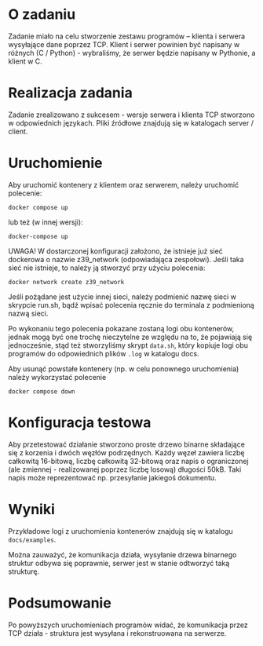 # O zadaniu
Zadanie miało na celu stworzenie zestawu programów – klienta i serwera wysyłające dane poprzez TCP. Klient i serwer powinien być napisany w różnych (C / Python) - wybraliśmy, że serwer będzie napisany w Pythonie, a klient w C. 

# Realizacja zadania
Zadanie zrealizowano z sukcesem - wersje serwera i klienta TCP stworzono w odpowiednich językach. Pliki źródłowe znajdują się w katalogach server / client. 

# Uruchomienie
Aby uruchomić kontenery z klientem oraz serwerem, należy uruchomić polecenie:
```
docker compose up
```
lub też (w innej wersji):
```
docker-compose up
```


UWAGA! W dostarczonej konfiguracji założono, że istnieje już sieć dockerowa o nazwie z39_network (odpowiadająca zespołowi). Jeśli taka sieć nie istnieje, to należy ją stworzyć przy użyciu polecenia:

```
docker network create z39_network
```
Jeśli pożądane jest użycie innej sieci, należy podmienić nazwę sieci w skrypcie run.sh, bądź wpisać polecenia ręcznie do terminala z podmienioną nazwą sieci.


Po wykonaniu tego polecenia pokazane zostaną logi obu kontenerów, jednak mogą być one trochę nieczytelne ze względu na to, że pojawiają się jednocześnie, stąd też stworzyliśmy skrypt `data.sh`, który kopiuje logi obu programów do odpowiednich plików `.log` w katalogu docs.


Aby usunąć powstałe kontenery (np. w celu ponownego uruchomienia) należy wykorzystać polecenie
```
docker compose down
```

# Konfiguracja testowa
Aby przetestować działanie stworzono proste drzewo binarne składające się z korzenia i dwóch węzłów podrzędnych. Każdy węzeł zawiera liczbę całkowitą 16-bitową, liczbę całkowitą 32-bitową oraz napis o ograniczonej (ale zmiennej - realizowanej poprzez liczbę losową) długości 50kB. Taki napis może reprezentować np. przesyłanie jakiegoś dokumentu.

# Wyniki
Przykładowe logi z uruchomienia kontenerów znajdują się w katalogu `docs/examples`. 

Można zauważyć, że komunikacja działa, wysyłanie drzewa binarnego struktur odbywa się poprawnie, serwer jest w stanie odtworzyć taką strukturę. 


# Podsumowanie
Po powyższych uruchomieniach programów widać, że komunikacja przez TCP działa - struktura jest wysyłana i rekonstruowana na serwerze.